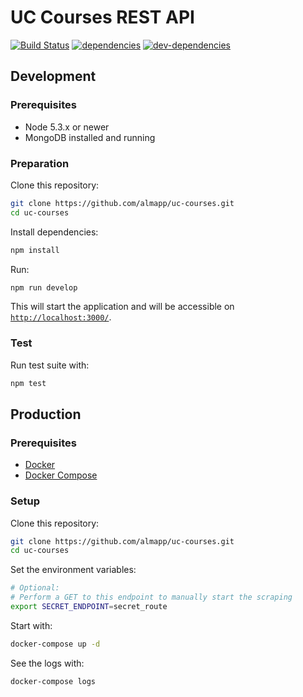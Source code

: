 # UC Courses REST API

[![Build Status][ci-image]][ci-url] [![dependencies][dependencies-image]][dependencies-url] [![dev-dependencies][dev-dependencies-image]][dev-dependencies-url]

## Development

### Prerequisites

*   Node 5.3.x or newer
*   MongoDB installed and running

### Preparation

Clone this repository:

```sh
git clone https://github.com/almapp/uc-courses.git
cd uc-courses
```

Install dependencies:

```sh
npm install
```

Run:

```sh
npm run develop
```

This will start the application and will be accessible on [`http://localhost:3000/`](http://localhost:3000/).

### Test

Run test suite with:

```sh
npm test
```

## Production

### Prerequisites

*   [Docker](https://docs.docker.com/)
*   [Docker Compose](https://docs.docker.com/compose/)

### Setup

Clone this repository:

```sh
git clone https://github.com/almapp/uc-courses.git
cd uc-courses
```

Set the environment variables:

```sh
# Optional:
# Perform a GET to this endpoint to manually start the scraping
export SECRET_ENDPOINT=secret_route
```

Start with:

```sh
docker-compose up -d
```

See the logs with:

```sh
docker-compose logs
```

[ci-image]: https://travis-ci.org/almapp/uc-courses.svg
[ci-url]: https://travis-ci.org/almapp/uc-courses
[dependencies-image]: https://david-dm.org/almapp/uc-courses.svg
[dependencies-url]: https://david-dm.org/almapp/uc-courses
[dev-dependencies-image]: https://david-dm.org/almapp/uc-courses/dev-status.svg
[dev-dependencies-url]: https://david-dm.org/almapp/uc-courses#info=devDependencies
